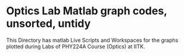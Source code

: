 # Optics Lab Matlab graph codes, unsorted, untidy

This Directory has matlab Live Scripts and Workspaces for the graphs plotted during Labs of PHY224A Course (Optics) at IITK.